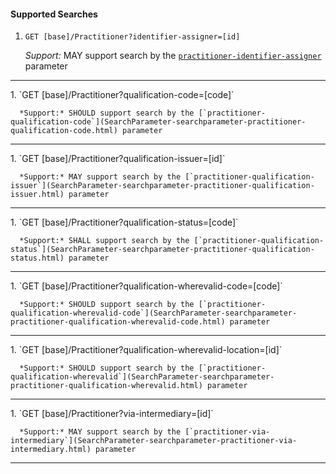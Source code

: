 #### Supported Searches

1. `GET [base]/Practitioner?identifier-assigner=[id]`

      *Support:* MAY support search by the [`practitioner-identifier-assigner`](SearchParameter-searchparameter-practitioner-identifier-assigner.html) parameter
<hr />
1. `GET [base]/Practitioner?qualification-code=[code]`

      *Support:* SHOULD support search by the [`practitioner-qualification-code`](SearchParameter-searchparameter-practitioner-qualification-code.html) parameter
<hr />
1. `GET [base]/Practitioner?qualification-issuer=[id]`

      *Support:* MAY support search by the [`practitioner-qualification-issuer`](SearchParameter-searchparameter-practitioner-qualification-issuer.html) parameter
<hr />
1. `GET [base]/Practitioner?qualification-status=[code]`

      *Support:* SHALL support search by the [`practitioner-qualification-status`](SearchParameter-searchparameter-practitioner-qualification-status.html) parameter
<hr />
1. `GET [base]/Practitioner?qualification-wherevalid-code=[code]`

      *Support:* SHOULD support search by the [`practitioner-qualification-wherevalid-code`](SearchParameter-searchparameter-practitioner-qualification-wherevalid-code.html) parameter
<hr />
1. `GET [base]/Practitioner?qualification-wherevalid-location=[id]`

      *Support:* SHOULD support search by the [`practitioner-qualification-wherevalid`](SearchParameter-searchparameter-practitioner-qualification-wherevalid.html) parameter
<hr />
1. `GET [base]/Practitioner?via-intermediary=[id]`

      *Support:* MAY support search by the [`practitioner-via-intermediary`](SearchParameter-searchparameter-practitioner-via-intermediary.html) parameter
<hr />